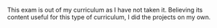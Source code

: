 This exam is out of my curriculum as I have not taken it. Believing its content useful for this type of curriculum, I did the projects on my own.
